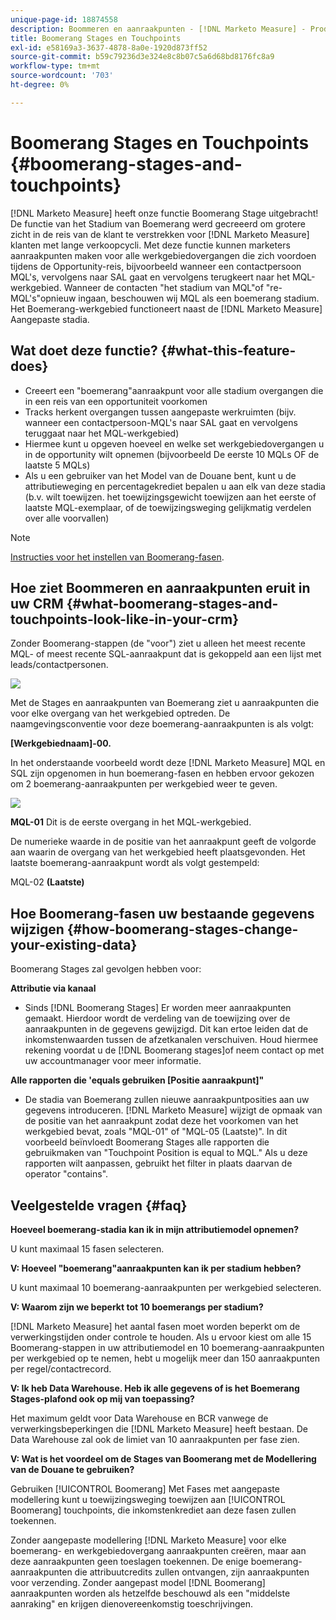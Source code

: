 ```yaml
---
unique-page-id: 18874558
description: Boommeren en aanraakpunten - [!DNL Marketo Measure] - Productdocumentatie
title: Boomerang Stages en Touchpoints
exl-id: e58169a3-3637-4878-8a0e-1920d873ff52
source-git-commit: b59c79236d3e324e8c8b07c5a6d68bd8176fc8a9
workflow-type: tm+mt
source-wordcount: '703'
ht-degree: 0%

---
```


# Boomerang Stages en Touchpoints {#boomerang-stages-and-touchpoints}

[!DNL Marketo Measure] heeft onze functie Boomerang Stage uitgebracht! De functie van het Stadium van Boemerang werd gecreeerd om grotere zicht in de reis van de klant te verstrekken voor [!DNL Marketo Measure] klanten met lange verkoopcycli. Met deze functie kunnen marketers aanraakpunten maken voor alle werkgebiedovergangen die zich voordoen tijdens de Opportunity-reis, bijvoorbeeld wanneer een contactpersoon MQL&#39;s, vervolgens naar SAL gaat en vervolgens terugkeert naar het MQL-werkgebied. Wanneer de contacten &quot;het stadium van MQL&quot;of &quot;re-MQL&#39;s&quot;opnieuw ingaan, beschouwen wij MQL als een boemerang stadium. Het Boemerang-werkgebied functioneert naast de [!DNL Marketo Measure] Aangepaste stadia.

## Wat doet deze functie? {#what-this-feature-does}

* Creeert een &quot;boemerang&quot;aanraakpunt voor alle stadium overgangen die in een reis van een opportuniteit voorkomen
* Tracks herkent overgangen tussen aangepaste werkruimten (bijv. wanneer een contactpersoon-MQL&#39;s naar SAL gaat en vervolgens teruggaat naar het MQL-werkgebied)
* Hiermee kunt u opgeven hoeveel en welke set werkgebiedovergangen u in de opportunity wilt opnemen (bijvoorbeeld De eerste 10 MQLs OF de laatste 5 MQLs)
* Als u een gebruiker van het Model van de Douane bent, kunt u de attributieweging en percentagekrediet bepalen u aan elk van deze stadia (b.v. wilt toewijzen. het toewijzingsgewicht toewijzen aan het eerste of laatste MQL-exemplaar, of de toewijzingsweging gelijkmatig verdelen over alle voorvallen)

>[!NOTE]
>
>[Instructies voor het instellen van Boomerang-fasen](/help/advanced-marketo-measure-features/boomerang/setting-up-boomerang-stages.md).

## Hoe ziet Boommeren en aanraakpunten eruit in uw CRM {#what-boomerang-stages-and-touchpoints-look-like-in-your-crm}

Zonder Boomerang-stappen (de &quot;voor&quot;) ziet u alleen het meest recente MQL- of meest recente SQL-aanraakpunt dat is gekoppeld aan een lijst met leads/contactpersonen.

![](assets/1.png)

Met de Stages en aanraakpunten van Boemerang ziet u aanraakpunten die voor elke overgang van het werkgebied optreden. De naamgevingsconventie voor deze boemerang-aanraakpunten is als volgt:

**[Werkgebiednaam]-00.**

In het onderstaande voorbeeld wordt deze [!DNL Marketo Measure] MQL en SQL zijn opgenomen in hun boemerang-fasen en hebben ervoor gekozen om 2 boemerang-aanraakpunten per werkgebied weer te geven.

![](assets/2.png)

**MQL-01** Dit is de eerste overgang in het MQL-werkgebied.

De numerieke waarde in de positie van het aanraakpunt geeft de volgorde aan waarin de overgang van het werkgebied heeft plaatsgevonden. Het laatste boemerang-aanraakpunt wordt als volgt gestempeld:

MQL-02 **(Laatste)**

## Hoe Boomerang-fasen uw bestaande gegevens wijzigen {#how-boomerang-stages-change-your-existing-data}

Boomerang Stages zal gevolgen hebben voor:

**Attributie via kanaal**

* Sinds [!DNL Boomerang Stages] Er worden meer aanraakpunten gemaakt. Hierdoor wordt de verdeling van de toewijzing over de aanraakpunten in de gegevens gewijzigd. Dit kan ertoe leiden dat de inkomstenwaarden tussen de afzetkanalen verschuiven. Houd hiermee rekening voordat u de [!DNL Boomerang stages]of neem contact op met uw accountmanager voor meer informatie.

**Alle rapporten die &#39;equals gebruiken [Positie aanraakpunt]&quot;**

* De stadia van Boemerang zullen nieuwe aanraakpuntposities aan uw gegevens introduceren. [!DNL Marketo Measure] wijzigt de opmaak van de positie van het aanraakpunt zodat deze het voorkomen van het werkgebied bevat, zoals &quot;MQL-01&quot; of &quot;MQL-05 (Laatste)&quot;. In dit voorbeeld beïnvloedt Boomerang Stages alle rapporten die gebruikmaken van &quot;Touchpoint Position is equal to MQL.&quot; Als u deze rapporten wilt aanpassen, gebruikt het filter in plaats daarvan de operator &quot;contains&quot;.

## Veelgestelde vragen {#faq}

**Hoeveel boemerang-stadia kan ik in mijn attributiemodel opnemen?**

U kunt maximaal 15 fasen selecteren.

**V: Hoeveel &quot;boemerang&quot;aanraakpunten kan ik per stadium hebben?**

U kunt maximaal 10 boemerang-aanraakpunten per werkgebied selecteren.

**V: Waarom zijn we beperkt tot 10 boemerangs per stadium?**

[!DNL Marketo Measure] het aantal fasen moet worden beperkt om de verwerkingstijden onder controle te houden. Als u ervoor kiest om alle 15 Boomerang-stappen in uw attributiemodel en 10 boemerang-aanraakpunten per werkgebied op te nemen, hebt u mogelijk meer dan 150 aanraakpunten per regel/contactrecord.

**V: Ik heb Data Warehouse. Heb ik alle gegevens of is het Boemerang Stages-plafond ook op mij van toepassing?**

Het maximum geldt voor Data Warehouse en BCR vanwege de verwerkingsbeperkingen die [!DNL Marketo Measure] heeft bestaan. De Data Warehouse zal ook de limiet van 10 aanraakpunten per fase zien.

**V: Wat is het voordeel om de Stages van Boomerang met de Modellering van de Douane te gebruiken?**

Gebruiken [!UICONTROL Boomerang] Met Fases met aangepaste modellering kunt u toewijzingsweging toewijzen aan [!UICONTROL Boomerang] touchpoints, die inkomstenkrediet aan deze fasen zullen toekennen.

Zonder aangepaste modellering [!DNL Marketo Measure] voor elke boemerang- en werkgebiedovergang aanraakpunten creëren, maar aan deze aanraakpunten geen toeslagen toekennen. De enige boemerang-aanraakpunten die attribuutcredits zullen ontvangen, zijn aanraakpunten voor verzending. Zonder aangepast model [!DNL Boomerang] aanraakpunten worden als hetzelfde beschouwd als een &quot;middelste aanraking&quot; en krijgen dienovereenkomstig toeschrijvingen.
